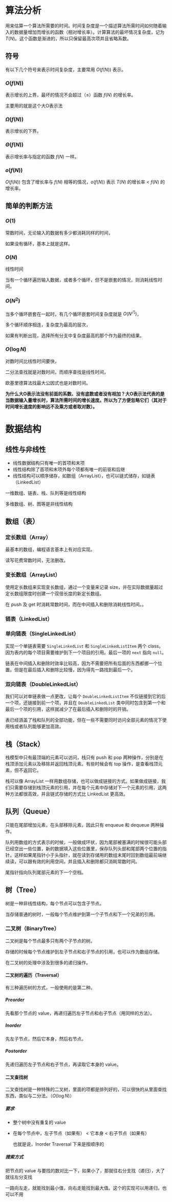 # 算法分析

用来估算一个算法所需要的时间。时间复杂度是一个描述算法所需时间如何随着输入的数据量增加而增长的函数（相对增长率）。计算算法的最坏情况复杂度，记为 $T(N)$。这个函数是渐进的，所以只保留最高次项并且省略系数。

## 符号

有以下几个符号来表示时间复杂度，主要常用 $O(f(N))$ 表示。

### $O(f(N))$

表示增长的上界，最坏的情况不会超过（$\le$）函数 $f(N)$ 的增长率。

主要用的就是这个大O表示法

### $\Omega(f(N))$

表示增长的下界。

### $\Theta(f(N))$

表示增长率与指定的函数 $f(N)$ 一样。

### $o(f(N))$

$O(f(N))$ 包含了增长率与 $f(N)$ 相等的情况，$o(f(N))$ 表示 $T(N)$ 的增长率 $\lt$ $f(N)$ 的增长率。

## 简单的判断方法

### $O(1)$

常数时间，无论输入的数据有多少都消耗同样的时间，

如果没有循环，基本上就是这样。

### $O(N)$

线性时间

当有一个循环遍历输入数据，或者多个循环，但不是嵌套的情况，则消耗线性时间。

### $O(N^2)$

当多个循环嵌套在一起时，有几个循环嵌套时间复杂度就是 $O(N^几)$，

多个循环顺序相连，复杂度为最高的层次，

如果有判断出现，选择所有分支中复杂度最高的那个作为最终的结果。

### $O(\log N)$

对数时间比线性时间要快，

二分法查找就是对数时间，而顺序查找是线性时间，

欧基里德算法找最大公因式也是对数时间。

**为什么大O表示法没有前面的系数、没有底数或者没有相加？大O表示法代表的是当数据输入量增长时，算法所需时间的增长速度。所以为了方便忽略它们（其对于时间增长速度的影响远不及乘方或者取对数）。**

# 数据结构

## 线性与非线性

- 线性数据结构只有唯一的首项和末项
- 线性结构除了首项和末项外每个项都有唯一的前驱和后继
- 线性结构可以顺序储存，如数组（ArrayList），也可以链式储存，如链表（LinkedList）

一维数组、链表、栈、队列等是线性结构

多维数组、树、图等是非线性结构

## 数组（表）

### 定长数组（Array）

最基本的数组，编程语言基本上有对应实现。

读写花费常数时间，无法删改。

### 变长数组（ArrayList）

使用定长数组来实现变长数组，通过一个变量来记录 size，并在实际数据量超过定长数组限度时创建一个双倍长度的新定长数组。

在 push 及 get 时消耗常数时间，而在中间插入和删除消耗线性时间。。

### 链表（LinkedList）

### 单向链表（SingleLinkedList）

实现一个单链表需要 `SingleLinkedList` 和 `SingleLinkedListItem` 两个 class。因为表内的每个项目需要维护到下一个项目的引用。最后一项的 `next` 指向 `null`。

链表在中间插入和删除时效率比较高，因为不需要把所有后面的东西都挪一个位置。但是在最后插入和删除比较慢，因为得先一路找到最后一个。

### 双向链表（DoubleLinkedList）

我们可以对单链表做一点更改，让每个 `DoubleLinkedListItem` 不仅链接到它的后一个项，还链接到前一个项，并且在 `DoubleLinkedList` 类中同时包含到第一个和最后一个项的引用，这样就减少了在最后插入和删除时的开销。

表已经涵盖了栈和队列的全部功能，但在一些不需要同时访问全部元素的情况下使用栈或者队列能够更加高效。

## 栈（Stack）

栈模型中只有最顶端的元素可以访问，栈只有 push 和 pop 两种操作，分别是在栈顶添加元素以及移除并返回栈顶元素。有些时候会有 top 操作，是查看栈顶元素，但不返回它。

栈可以像 ArrayList 一样用数组存储，也可以做成链接的方式。如果做成链接，我们只需要存储到栈顶元素的引用，并在每个元素中存储对下一个元素的引用，这两种方法都很高效，并且链式存储的方式比 LinkedList 更高效。

## 队列（Queue）

只能在尾部增加元素，在头部移除元素，因此只有 enqueue 和 dequeue 两种操作。

队列用数组的方式表示的时候，一般做成环状，因为尾部被塞满的时候很可能头部已经空出一些位置，新的数据填入这些位置里，保存队列头部和尾部两个位置的指针。这样如果尾指针小于头指针，就在读到存储用的数组末尾时回到数组最前端继续读，可以跟有效的利用空间，并且插入和删除都只消耗常数时间。

尾指针指向队列尾部元素的下一个空档。

## 树（Tree）

树是一种非线性结构，每个节点可以包含子节点。

当存储普通的树时，一般每个节点维护到第一个子节点和下一个兄弟的引用。

### 二叉树（BinaryTree）

二叉树是每个节点最多只有两个子节点的树。

存储的时候每个节点维护到左子节点和右子节点的引用，也可以作为数组存储。

在二叉树的处理中涉及到很多的递归操作。

#### 二叉树的遍历（Traversal）

有三种遍历树的方式，一般使用的是第二种。

##### Preorder

先看那个节点的 value，再递归遍历左子节点和右子节点（用同样的方法）。

##### Inorder

先左子节点，然后它本身，然后右节点。

##### Postorder

先递归遍历左子节点和右子节点，再读取它本身的 value。

#### 二叉查找树

二叉查找树是一种特殊的二叉树，里面的项都是排列好的，可以很快的从里面查找东西，类似与二分法。（$O(\log N)$）

##### 要求

- 整个树中没有重复的 value

- 在每个节点中，左子节点（如果有） $\lt$ 它本身 $\lt$ 右子节点（如果有）

  也就是说，Inorder Traversal 下来是按顺序的

##### 搜索方式

把节点的 value 与要找的数对比一下，如果小了，那就往右分支找（递归），大了就往左分支找

一路向左走，就能找到最小值，向右走能找到最大值。这个的实现可以用递归，也可以不用

